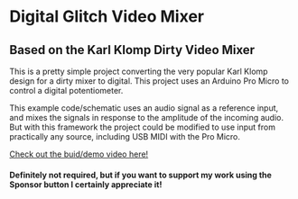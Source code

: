 # Digital Glitch Video Mixer
## Based on the Karl Klomp Dirty Video Mixer

This is a pretty simple project converting the very popular Karl Klomp design for a dirty mixer to digital. This project uses an Arduino Pro Micro to control a digital potentiometer.

This example code/schematic uses an audio signal as a reference input, and mixes the signals in response to the amplitude of the incoming audio. But with this framework the project could be modified to use input from practically any source, including USB MIDI with the Pro Micro.

[Check out the buid/demo video here!](https://youtu.be/zg-kOUHmbnk?si=Bm5KdtJASU26bwev)

#### Definitely not required, but if you want to support my work using the Sponsor button I certainly appreciate it!
